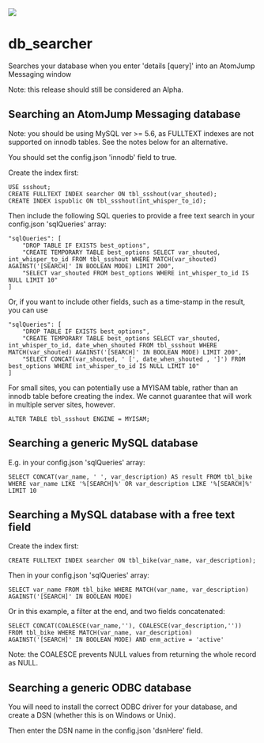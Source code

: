 <img src="https://atomjump.com/images/logo80.png">

# db_searcher
Searches your database when you enter 'details [query]' into an AtomJump Messaging window



Note: this release should still be considered an Alpha.



## Searching an AtomJump Messaging database

Note: you should be using MySQL ver >= 5.6, as FULLTEXT indexes are not supported on innodb tables. See the notes below for an alternative.

You should set the config.json 'innodb' field to true.

Create the index first:

```
USE ssshout;
CREATE FULLTEXT INDEX searcher ON tbl_ssshout(var_shouted);
CREATE INDEX ispublic ON tbl_ssshout(int_whisper_to_id);
```

Then include the following SQL queries to provide a free text search in your config.json 'sqlQueries' array:
```
"sqlQueries": [ 
	"DROP TABLE IF EXISTS best_options",
	"CREATE TEMPORARY TABLE best_options SELECT var_shouted, int_whisper_to_id FROM tbl_ssshout WHERE MATCH(var_shouted) AGAINST('[SEARCH]' IN BOOLEAN MODE) LIMIT 200",
	"SELECT var_shouted FROM best_options WHERE int_whisper_to_id IS NULL LIMIT 10"
]
```

Or, if you want to include other fields, such as a time-stamp in the result, you can use
```
"sqlQueries": [
	"DROP TABLE IF EXISTS best_options",
	"CREATE TEMPORARY TABLE best_options SELECT var_shouted, int_whisper_to_id, date_when_shouted FROM tbl_ssshout WHERE MATCH(var_shouted) AGAINST('[SEARCH]' IN BOOLEAN MODE) LIMIT 200",
	"SELECT CONCAT(var_shouted, ' [', date_when_shouted , ']') FROM best_options WHERE int_whisper_to_id IS NULL LIMIT 10"
]
```


For small sites, you can potentially use a MYISAM table, rather than an innodb table before creating the index. We cannot guarantee that will work in multiple server sites, however.
```
ALTER TABLE tbl_ssshout ENGINE = MYISAM;
```


## Searching a generic MySQL database

E.g. in your config.json 'sqlQueries' array:
```
SELECT CONCAT(var_name, ' ', var_description) AS result FROM tbl_bike WHERE var_name LIKE '%[SEARCH]%' OR var_description LIKE '%[SEARCH]%' LIMIT 10
```


## Searching a MySQL database with a free text field

Create the index first:

```
CREATE FULLTEXT INDEX searcher ON tbl_bike(var_name, var_description);
```

Then in your config.json 'sqlQueries' array:
```
SELECT var_name FROM tbl_bike WHERE MATCH(var_name, var_description) AGAINST('[SEARCH]' IN BOOLEAN MODE)
```

Or in this example, a filter at the end, and two fields concatenated:
```
SELECT CONCAT(COALESCE(var_name,''), COALESCE(var_description,'')) FROM tbl_bike WHERE MATCH(var_name, var_description) AGAINST('[SEARCH]' IN BOOLEAN MODE) AND enm_active = 'active'
```
Note: the COALESCE prevents NULL values from returning the whole record as NULL.



## Searching a generic ODBC database

You will need to install the correct ODBC driver for your database, and create a DSN (whether this is on Windows or Unix).

Then enter the DSN name in the config.json 'dsnHere' field.





